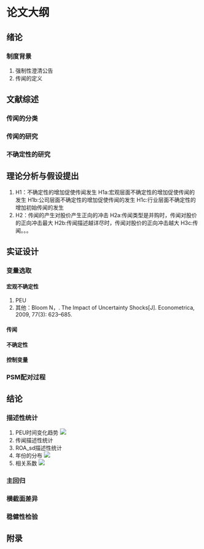 # 论文大纲
## 绪论
### 制度背景
1. 强制性澄清公告
2. 传闻的定义

## 文献综述
### 传闻的分类
### 传闻的研究
### 不确定性的研究
## 理论分析与假设提出
1. H1：不确定性的增加促使传闻发生
H1a:宏观层面不确定性的增加促使传闻的发生
H1b:公司层面不确定性的增加促使传闻的发生
H1c:行业层面不确定性的增加初始传闻的发生
2. H2：传闻的产生对股价产生正向的冲击
H2a:传闻类型是并购时，传闻对股价的正向冲击最大
H2b:传闻描述越详尽时，传闻对股价的正向冲击越大
H3c:传闻。。。

## 实证设计
### 变量选取
#### 宏观不确定性
1. PEU
2. 其他：Bloom N，. The Impact of Uncertainty Shocks[J]. Econometrica, 2009, 77(3): 623–685.
#### 传闻
#### 不确定性
#### 控制变量
### PSM配对过程
## 结论
### 描述性统计
1. PEU时间变化趋势
![](https://i.loli.net/2018/11/30/5c00ec390dee5.jpg)
2. 传闻描述性统计
3. ROA_sd描述性统计
4. 年份的分布
![](https://i.loli.net/2018/12/08/5c0bb584018e1.jpg)
5. 相关系数
![](https://i.loli.net/2018/12/08/5c0bb5c02be20.jpg)
### 主回归
### 横截面差异
### 稳健性检验
## 附录
